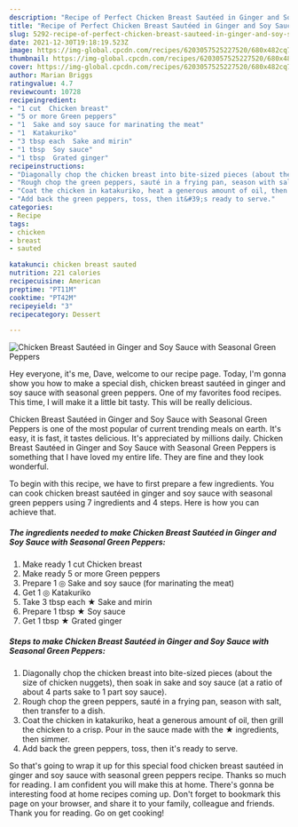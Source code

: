 ```yaml
---
description: "Recipe of Perfect Chicken Breast Sautéed in Ginger and Soy Sauce with Seasonal Green Peppers"
title: "Recipe of Perfect Chicken Breast Sautéed in Ginger and Soy Sauce with Seasonal Green Peppers"
slug: 5292-recipe-of-perfect-chicken-breast-sauteed-in-ginger-and-soy-sauce-with-seasonal-green-peppers
date: 2021-12-30T19:18:19.523Z
image: https://img-global.cpcdn.com/recipes/6203057525227520/680x482cq70/chicken-breast-sauteed-in-ginger-and-soy-sauce-with-seasonal-green-peppers-recipe-main-photo.jpg
thumbnail: https://img-global.cpcdn.com/recipes/6203057525227520/680x482cq70/chicken-breast-sauteed-in-ginger-and-soy-sauce-with-seasonal-green-peppers-recipe-main-photo.jpg
cover: https://img-global.cpcdn.com/recipes/6203057525227520/680x482cq70/chicken-breast-sauteed-in-ginger-and-soy-sauce-with-seasonal-green-peppers-recipe-main-photo.jpg
author: Marian Briggs
ratingvalue: 4.7
reviewcount: 10728
recipeingredient:
- "1 cut  Chicken breast"
- "5 or more Green peppers"
- "1  Sake and soy sauce for marinating the meat"
- "1  Katakuriko"
- "3 tbsp each  Sake and mirin"
- "1 tbsp  Soy sauce"
- "1 tbsp  Grated ginger"
recipeinstructions:
- "Diagonally chop the chicken breast into bite-sized pieces (about the size of chicken nuggets), then soak in sake and soy sauce (at a ratio of about 4 parts sake to 1 part soy sauce)."
- "Rough chop the green peppers, sauté in a frying pan, season with salt, then transfer to a dish."
- "Coat the chicken in katakuriko, heat a generous amount of oil, then grill the chicken to a crisp. Pour in the sauce made with the ★ ingredients, then simmer."
- "Add back the green peppers, toss, then it&#39;s ready to serve."
categories:
- Recipe
tags:
- chicken
- breast
- sauted

katakunci: chicken breast sauted 
nutrition: 221 calories
recipecuisine: American
preptime: "PT11M"
cooktime: "PT42M"
recipeyield: "3"
recipecategory: Dessert

---
```



![Chicken Breast Sautéed in Ginger and Soy Sauce with Seasonal Green Peppers](https://img-global.cpcdn.com/recipes/6203057525227520/680x482cq70/chicken-breast-sauteed-in-ginger-and-soy-sauce-with-seasonal-green-peppers-recipe-main-photo.jpg)

Hey everyone, it's me, Dave, welcome to our recipe page. Today, I'm gonna show you how to make a special dish, chicken breast sautéed in ginger and soy sauce with seasonal green peppers. One of my favorites food recipes. This time, I will make it a little bit tasty. This will be really delicious.



Chicken Breast Sautéed in Ginger and Soy Sauce with Seasonal Green Peppers is one of the most popular of current trending meals on earth. It's easy, it is fast, it tastes delicious. It's appreciated by millions daily. Chicken Breast Sautéed in Ginger and Soy Sauce with Seasonal Green Peppers is something that I have loved my entire life. They are fine and they look wonderful.


To begin with this recipe, we have to first prepare a few ingredients. You can cook chicken breast sautéed in ginger and soy sauce with seasonal green peppers using 7 ingredients and 4 steps. Here is how you can achieve that.

<!--inarticleads1-->

##### The ingredients needed to make Chicken Breast Sautéed in Ginger and Soy Sauce with Seasonal Green Peppers:

1. Make ready 1 cut  Chicken breast
1. Make ready 5 or more Green peppers
1. Prepare 1 ◎ Sake and soy sauce (for marinating the meat)
1. Get 1 ◎ Katakuriko
1. Take 3 tbsp each ★ Sake and mirin
1. Prepare 1 tbsp ★ Soy sauce
1. Get 1 tbsp ★ Grated ginger




<!--inarticleads2-->

##### Steps to make Chicken Breast Sautéed in Ginger and Soy Sauce with Seasonal Green Peppers:

1. Diagonally chop the chicken breast into bite-sized pieces (about the size of chicken nuggets), then soak in sake and soy sauce (at a ratio of about 4 parts sake to 1 part soy sauce).
1. Rough chop the green peppers, sauté in a frying pan, season with salt, then transfer to a dish.
1. Coat the chicken in katakuriko, heat a generous amount of oil, then grill the chicken to a crisp. Pour in the sauce made with the ★ ingredients, then simmer.
1. Add back the green peppers, toss, then it&#39;s ready to serve.




So that's going to wrap it up for this special food chicken breast sautéed in ginger and soy sauce with seasonal green peppers recipe. Thanks so much for reading. I am confident you will make this at home. There's gonna be interesting food at home recipes coming up. Don't forget to bookmark this page on your browser, and share it to your family, colleague and friends. Thank you for reading. Go on get cooking!
